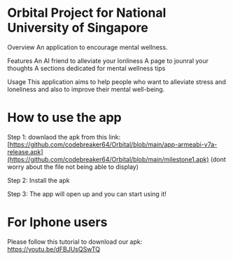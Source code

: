 # Orbital Project for National University of Singapore
 
Overview 
An application to encourage mental wellness.

Features
An AI friend to alleviate your lonliness
A page to jounral your thoughts
A sections dedicated for mental wellness tips

Usage
This application aims to help people who want to alleviate stress and loneliness and also to improve their mental well-being.

# How to use the app

Step 1: downlaod the apk from this link: [https://github.com/codebreaker64/Orbital/blob/main/app-armeabi-v7a-release.apk](https://github.com/codebreaker64/Orbital/blob/main/milestone1.apk) (dont worry about the file not being able to display)

Step 2: Install the apk

Step 3: The app will open up and you can start using it!

# For Iphone users

Please follow this tutorial to download our apk: https://youtu.be/dFBJUsQSwTQ


